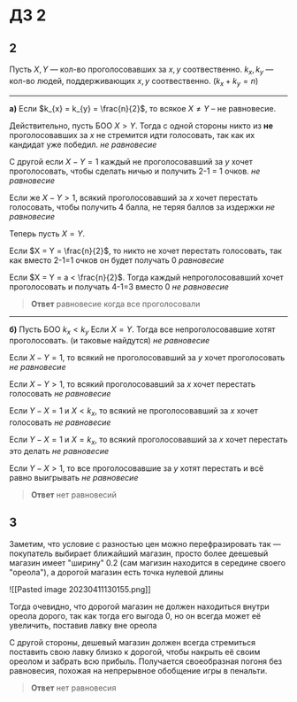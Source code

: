 # ДЗ 2

## 2
Пусть $X,Y$ — кол-во проголосовавших за $x,y$ соотвественно.
$k_{x}, k_{y}$ — кол-во людей, поддерживающих $x,y$ соотвественно.
($k_{x} + k_y = n$)

- - -

**a)** Если $k_{x} = k_{y} = \frac{n}{2}$, то всякое $X \neq Y$ – не равновесие. 

Действительно, пусть БОО $X > Y$. 
Тогда с одной стороны никто из **не** проголосовавших за $x$ не стремится идти голосовать, так как их кандидат уже победил. 
*не равновесие*

С другой если $X - Y = 1$ каждый не проголосовавший за $y$ хочет проголосовать, чтобы сделать ничью и получить 2-1 = 1 очков. 
*не равновесие*

Если же $X - Y > 1$, всякий проголосовавший за $x$ хочет перестать голосовать, чтобы получить 4 балла, не теряя баллов за издержки
*не равновесие*

Теперь пусть $X = Y$.

Если $X = Y = \frac{n}{2}$, то никто не хочет перестать голосовать, так как вместо 2-1=1 очков он будет получать 0
*равновесие*

Если $X = Y = a < \frac{n}{2}$. Тогда каждый непроголосовавший хочет проголосовать и получать 4-1=3 вместо 0
*не равновесие*

> **Ответ** равновесие когда все проголосовали

- - -

**б)** Пусть БОО $k_{x} < k_{y}$
Если $X = Y$. Тогда все непроголосовавшие хотят проголосовать. (и таковые найдутся)
*не равновесие*

Если $X - Y = 1$, то всякий не проголосовавший за $y$ хочет проголосовать
*не равновесие*

Если $X - Y > 1$, то всякий проголосовавший за $x$ хочет перестать голосовать
*не равновесие*

Если $Y - X = 1$ и $X < k_{x}$, то всякий не проголосовавший за $x$ хочет голосовать
*не равновесие*

Если $Y - X = 1$ и $X = k_{x}$, то всякий проголосовавший за $x$ хочет перестать это делать
*не равновесие*

Если $Y - X > 1$, то все проголосовавшие за $y$ хотят перестать и всё равно выигрывать 
*не равновесие*

> **Ответ** нет равновесий

## 3

Заметим, что условие с разностью цен можно перефразировать так — покупатель выбирает ближайший магазин, просто более деешевый магазин имеет "ширину" 0.2 (сам магизин находится в середине своего "ореола"), а дорогой магазин есть точка нулевой длины

![[Pasted image 20230411130155.png]]

Тогда очевидно, что дорогой магазин не должен находиться внутри ореола дорого, так как тогда его выгода 0, но он всегда может её увеличить, поставив лавку вне ореола

С другой стороны, дешевый магазин должен всегда стремиться поставить свою лавку близко к дорогой, чтобы накрыть её своим ореолом и забрать всю прибыль. Получается своеобразная погоня без равновесия, похожая на непрерывное обобщение игры в пенальти.

> **Ответ** нет равновесия

